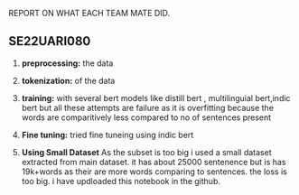 REPORT ON WHAT EACH TEAM MATE DID.

## SE22UARI080

 1. **preprocessing:** the data
 2.  **tokenization:** of the data
 3. **training:** with several bert models like distill bert , multilinguial bert,indic bert but all these attempts are failure as it is overfitting because the words are comparitively less compared to no of sentences present
 4. **Fine tuning:** tried fine tuneing using indic bert 

5. **Using Small Dataset**
As the subset is too big i used a small dataset extracted from main dataset.
it has about 25000 sentenence but is has 19k+words as their are more words comparing to sentences. the loss is too big.
i have updloaded this notebook in the github.


